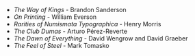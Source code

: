 * _The Way of Kings_ - Brandon Sanderson
* _On Printing_ - William Everson
* _Rarities of Numismata Typographica_ - Henry Morris
* _The Club Dumas_ - Arturo Pérez-Reverte
* _The Dawn of Everything_ - David Wengrow and David Graeber
* _The Feel of Steel_ - Mark Tomasko